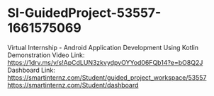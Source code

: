 # SI-GuidedProject-53557-1661575069
Virtual Internship - Android Application Development Using Kotlin
Demonstration Video  Link:    https://1drv.ms/v/s!ApCdLUN3zkvydpvOYYod06FQb14?e=bO8Q2J
Dashboard Link:   https://smartinternz.com/Student/guided_project_workspace/53557
https://smartinternz.com/Student/dashboard
